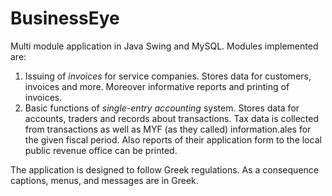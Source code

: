 # BusinessEye
Multi module application in Java Swing and MySQL.
Modules implemented are:

1. Issuing of *invoices* for service companies. Stores data for customers, invoices and more. Moreover informative reports and printing of invoices.
2. Basic functions of *single-entry accounting* system. Stores data for accounts, traders and records about transactions. Tax data is collected from transactions as well as MYF (as they called) information.ales for the given fiscal period. Also reports of their application form to the local public revenue office can be printed.

The application is designed to follow Greek regulations.
As a consequence captions, menus, and messages are in Greek.
